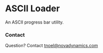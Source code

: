 # ASCII Loader

An ASCII progress bar utility.

### Contact
Question? Contact tnoel@novadynamics.com
